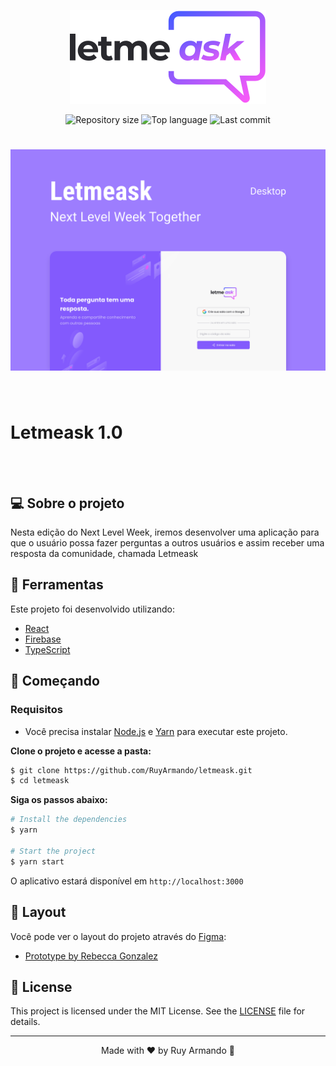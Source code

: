 <p align="center">
  <img alt="Letmeask" src=".github/assets/logo.svg">
</p>

<p align="center">
  <img alt="Repository size" src="https://img.shields.io/github/repo-size/RuyArmando/letmeask">
  <img alt="Top language" src="https://img.shields.io/github/languages/top/RuyArmando/letmeask">
  <img alt="Last commit" src="https://img.shields.io/github/last-commit/RuyArmando/letmeask">
</p>

<h1 align="center">
    <img alt="Letmeask" title="Letmeask" src=".github/assets/cover.svg" />
</h1>

<br>

# Letmeask 1.0
<br>
<br>

## 💻 Sobre o projeto

Nesta edição do Next Level Week, iremos desenvolver uma aplicação para que o usuário possa fazer perguntas a outros usuários e assim receber uma resposta da comunidade, chamada Letmeask

## 🧪 Ferramentas

Este projeto foi desenvolvido utilizando:

- [React](https://reactjs.org)
- [Firebase](https://firebase.google.com/)
- [TypeScript](https://www.typescriptlang.org/)

## 🚀 Começando

### Requisitos

- Você precisa instalar [Node.js](https://nodejs.org/en/download/) e [Yarn](https://yarnpkg.com/) para executar este projeto.

**Clone o projeto e acesse a pasta:**

```bash
$ git clone https://github.com/RuyArmando/letmeask.git
$ cd letmeask
```

**Siga os passos abaixo:**
```bash
# Install the dependencies
$ yarn

# Start the project
$ yarn start
```
O aplicativo estará disponível em `http://localhost:3000`

## 🎨 Layout

Você pode ver o layout do projeto através do [Figma](http://figma.com/):

- [Prototype by Rebecca Gonzalez](https://www.figma.com/file/rgNLDQE5dlwJriJTB8tn11/Letmeask) 

## 📝 License

This project is licensed under the MIT License. See the [LICENSE](LICENSE) file for details.


---

<p align="center">Made with ❤️ by Ruy Armando 👋</p>

